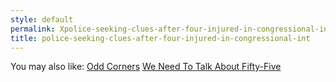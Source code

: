 ```yaml
---
style: default
permalink: Xpolice-seeking-clues-after-four-injured-in-congressional-int
title: police-seeking-clues-after-four-injured-in-congressional-int
---
```

You may also like:
[Odd Corners](http://scp-wiki.net/odd-corners)
[We Need To Talk About Fifty-Five](http://scp-wiki.net/we-need-to-talk-about-fifty-five)